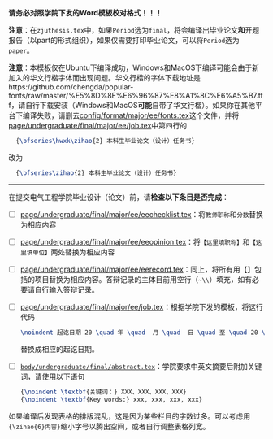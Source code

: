 **请务必对照学院下发的Word模板校对格式！！！**

**注意**：在`zjuthesis.tex`中，如果`Period`选为`final`，将会编译出毕业论文**和**开题报告（以part的形式组织），如果仅需要打印毕业论文，可以将`Period`选为`paper`。

**注意**：本模板仅在Ubuntu下编译成功，Windows和MacOS下编译可能会由于新加入的华文行楷字体而出现问题。华文行楷的字体下载地址是https://github.com/chengda/popular-fonts/raw/master/%E5%8D%8E%E6%96%87%E8%A1%8C%E6%A5%B7.ttf，请自行下载安装（Windows和MacOS**可能**自带了华文行楷）。如果你在其他平台下编译失败，请删去[config/format/major/ee/fonts.tex](../ee/fonts.tex)这个文件，并将[page/undergraduate/final/major/ee/job.tex](../../../../page/undergraduate/final/major/ee/job.tex)中第四行的

```latex
  {\bfseries\hwxk\zihao{2} 本科生毕业论文（设计）任务书}
```

改为

```latex
  {\bfseries\zihao{2} 本科生毕业论文（设计）任务书}
```

---
在提交电气工程学院毕业设计（论文）前，请**检查以下条目是否完成**：

- [ ] [page/undergraduate/final/major/ee/eechecklist.tex](../../../../page/undergraduate/final/major/ee/eechecklist.tex)：将`教师职称`和`分数`替换为相应内容
- [ ] [page/undergraduate/final/major/ee/eeopinion.tex](../../../../page/undergraduate/final/major/ee/eeopinion.tex)：将`【这里填职称】`和`【这里填单位】`两处替换为相应内容
- [ ] [page/undergraduate/final/major/ee/eerecord.tex](../../../../page/undergraduate/final/major/ee/eerecord.tex)：同上，将所有用【】包括的项目替换为相应内容。答辩记录的主体目前用空行（`~\\`）填充，如有必要请自行输入答辩记录。
- [ ] [page/undergraduate/final/major/ee/job.tex](../../../../page/undergraduate/final/major/ee/job.tex)：根据学院下发的模板，将这行代码

  ```latex
  \noindent 起讫日期 20 \quad 年 \quad  月 \quad  日 \quad 至 \quad 20 \quad  年 \quad  月  \quad 日
  ```

  替换成相应的起讫日期。
- [ ] [`body/undergraduate/final/abstract.tex`](../../../../body/undergraduate/final/abstract.tex)：学院要求中英文摘要后附加关键词，请使用以下语句

  ```latex
  {\noindent \textbf{关键词：} XXX、XXX、XXX、XXX}
  {\noindent \textbf{Key words:} xxx, xxx, xxx, xxx}
  ```

如果编译后发现表格的排版混乱，这是因为某些栏目的字数过多。可以考虑用`{\zihao{6}内容}`缩小字号以腾出空间，或者自行调整表格列宽。